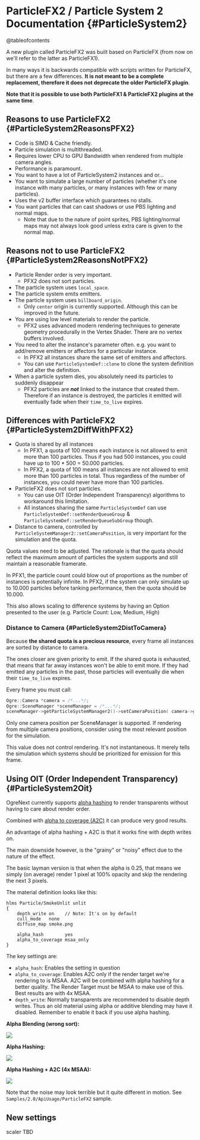 # ParticleFX2 / Particle System 2 Documentation {#ParticleSystem2}

@tableofcontents

A new plugin called ParticleFX2 was built based on ParticleFX (from now on we'll refer to the latter as ParticleFX1).

In many ways it is backwards compatible with scripts written for ParticleFX, but there are a few differences. **It is not meant to be a complete replacement, therefore it does not deprecate the older ParticleFX plugin**.

**Note that it is possible to use both ParticleFX1 & ParticleFX2 plugins at the same time**.

## Reasons to use ParticleFX2 {#ParticleSystem2ReasonsPFX2}

- Code is SIMD & Cache friendly.
- Particle simulation is multithreaded.
- Requires lower CPU to GPU Bandwidth when rendered from multiple camera angles.
- Performance is paramount.
- You want to have a lot of ParticleSystem2 instances and or...
- You want to simulate a large number of particles (whether it's one instance with many particles, or many instances with few or many particles).
- Uses the v2 buffer interface which guarantees no stalls.
- You want particles that can cast shadows or use PBS lighting and normal maps.
   - Note that due to the nature of point sprites, PBS lighting/normal maps may not always look good unless extra care is given to the normal map.

## Reasons not to use ParticleFX2 {#ParticleSystem2ReasonsNotPFX2}

- Particle Render order is very important.
   - PFX2 does not sort particles.
- The particle system uses `local_space`.
- The particle system emits emitters.
- The particle system uses `billboard_origin`.
   - Only `center` origin is currently supported. Although this can be improved in the future.
- You are using low level materials to render the particle.
   - PFX2 uses advanced modern rendering techniques to generate geometry procedurally in the Vertex Shader. There are no vertex buffers involved.
- You need to alter the instance's parameter often. e.g. you want to add/remove emitters or affectors for a particular instance.
   - In PFX2 all instances share the same set of emitters and affectors.
   - You can use `ParticleSystemDef::clone` to clone the system definition and alter the definition.
- When a particle system dies, you absolutely need its particles to suddenly disappear
   - PFX2 particles are ***not*** linked to the instance that created them. Therefore if an instance is destroyed, the particles it emitted will eventually fade when their `time_to_live` expires.

## Differences with ParticleFX2 {#ParticleSystem2DiffWithPFX2}

- Quota is shared by all instances
   - In PFX1, a quota of 100 means each instance is not allowed to emit more than 100 particles. Thus if you had 500 instances, you could have up to 100 * 500 = 50.000 particles.
   - In PFX2, a quota of 100 means all instances are not allowed to emit more than 100 particles in total. Thus regardless of the number of instances, you could never have more than 100 particles.
- ParticleFX2 does not sort particles.
   - You can use OIT (Order Independent Transparency) algorithms to workaround this limitation.
   - All instances sharing the same `ParticleSystemDef` can use `ParticleSystemDef::setRenderQueueGroup` & `ParticleSystemDef::setRenderQueueSubGroup` though.
- Distance to camera, controlled by `ParticleSystemManager2::setCameraPosition`, is very important for the simulation and the quota.

Quota values need to be adjusted. The rationale is that the quota should reflect the maximum amount of particles the system supports and still maintain a reasonable framerate.

In PFX1, the particle count could blow out of proportions as the number of instances is potentially infinite. In PFX2, if the system can only simulate up to 10.000 particles before tanking performance, then the quota should be 10.000.

This also allows scaling to difference systems by having an Option presented to the user (e.g. Particle Count: Low, Medium, High)

### Distance to Camera {#ParticleSystem2DistToCamera}

Because **the shared quota is a precious resource**, every frame all instances are sorted by distance to camera.

The ones closer are given priority to emit. If the shared quota is exhausted, that means that far away instances won't be able to emit more. If they had emitted any particles in the past, those particles will eventually die when their `time_to_live` expires.

Every frame you must call:

```cpp
Ogre::Camera *camera = /*...*/;
Ogre::SceneManager *sceneManager = /*...*/;
sceneManager->getParticleSystemManager2()->setCameraPosition( camera->getDerivedPosition() );
```

Only one camera position per SceneManager is supported.
If rendering from multiple camera positions, consider using the most relevant position for the simulation.

This value does not control rendering. It's not instantaneous. It merely tells the simulation which systems should be prioritized for emission for this frame.

## Using OIT (Order Independent Transparency) {#ParticleSystem2Oit}

OgreNext currently supports [alpha hashing](https://casual-effects.com/research/Wyman2017Hashed/index.html) to render transparents without having to care about render order.

Combined with [alpha to coverage (A2C)](https://bgolus.medium.com/anti-aliased-alpha-test-the-esoteric-alpha-to-coverage-8b177335ae4f) it can produce very good results.

An advantage of alpha hashing + A2C is that it works fine with depth writes on.

The main downside however, is the "grainy" or "noisy" effect due to the nature of the effect.

The basic layman version is that when the alpha is 0.25, that means we simply (on average) render 1 pixel at 100% opacity and skip the rendering the next 3 pixels.

The material definition looks like this:

```
hlms Particle/SmokeUnlit unlit
{
	depth_write	on    // Note: It's on by default
	cull_mode	none
	diffuse_map smoke.png

	alpha_hash        yes
	alpha_to_coverage msaa_only
}
```

The key settings are:

 - `alpha_hash`: Enables the setting in question
 - `alpha_to_coverage`: Enables A2C only if the render target we're rendering to is MSAA. A2C will be combined with alpha hashing for a better quality. The Render Target must be MSAA to make use of this. Best results are with 4x MSAA.
 - `depth_write`: Normally transparents are recommended to disable depth writes. Thus an old material using alpha or additive blending may have it disabled. Remember to enable it back if you use alpha hashing.


**Alpha Blending (wrong sort):**

![](ParticleFX2/AlphaBlend.jpg)

**Alpha Hashing:**

![](ParticleFX2/AlphaHash.jpg)

**Alpha Hashing + A2C (4x MSAA):**

![](ParticleFX2/AlphaHashA2C.jpg)

Note that the noise may look terrible but it quite different in motion. See `Samples/2.0/ApiUsage/ParticleFX2` sample.

## New settings

scaler TBD
